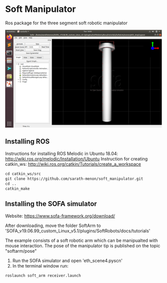 # Soft Manipulator

Ros package for the three segment soft robotic manipulator

<p align="center">
		<img src="SofaArm/images/soft_arm.png">
</p>


 ## Installing ROS

 Instructions for installing ROS Melodic in Ubuntu 18.04: http://wiki.ros.org/melodic/Installation/Ubuntu
 Instruction for creating catkin_ws: http://wiki.ros.org/catkin/Tutorials/create_a_workspace
 
 ```
 cd catkin_ws/src
 git clone https://github.com/sarath-menon/soft_manipulator.git
 cd ..
 catkin_make
```

 ## Installing the SOFA simulator

Website: https://www.sofa-framework.org/download/

After downloading, move the folder SoftArm to 'SOFA_v19.06.99_custom_Linux_v5.1/plugins/SoftRobots/docs/tutorials'

The example consists of a soft robotic arm which can be manipualted with mouse interaction. The pose of the manipulator tip is published on the topic "softarm/pose"

1. Run the SOFA simulator and open 'eth_scene4.pyscn'
2. In the terminal window run: 

 ```
 roslaunch soft_arm receiver.launch
 ```






